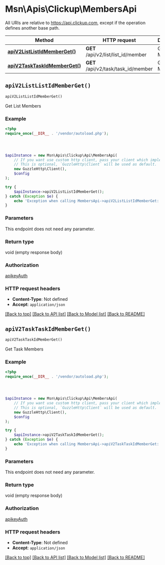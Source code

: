 # Msn\Apis\Clickup\MembersApi

All URIs are relative to https://api.clickup.com, except if the operation defines another base path.

| Method | HTTP request | Description |
| ------------- | ------------- | ------------- |
| [**apiV2ListListIdMemberGet()**](MembersApi.md#apiV2ListListIdMemberGet) | **GET** /api/v2/list/list_id/member | Get List Members |
| [**apiV2TaskTaskIdMemberGet()**](MembersApi.md#apiV2TaskTaskIdMemberGet) | **GET** /api/v2/task/task_id/member | Get Task Members |


## `apiV2ListListIdMemberGet()`

```php
apiV2ListListIdMemberGet()
```

Get List Members

    

### Example

```php
<?php
require_once(__DIR__ . '/vendor/autoload.php');




$apiInstance = new Msn\Apis\Clickup\Api\MembersApi(
    // If you want use custom http client, pass your client which implements `GuzzleHttp\ClientInterface`.
    // This is optional, `GuzzleHttp\Client` will be used as default.
    new GuzzleHttp\Client(),
    $config
);

try {
    $apiInstance->apiV2ListListIdMemberGet();
} catch (Exception $e) {
    echo 'Exception when calling MembersApi->apiV2ListListIdMemberGet: ', $e->getMessage(), PHP_EOL;
}
```

### Parameters

This endpoint does not need any parameter.

### Return type

void (empty response body)

### Authorization

[apikeyAuth](../../README.md#apikeyAuth)

### HTTP request headers

- **Content-Type**: Not defined
- **Accept**: `application/json`

[[Back to top]](#) [[Back to API list]](../../README.md#endpoints)
[[Back to Model list]](../../README.md#models)
[[Back to README]](../../README.md)

## `apiV2TaskTaskIdMemberGet()`

```php
apiV2TaskTaskIdMemberGet()
```

Get Task Members

### Example

```php
<?php
require_once(__DIR__ . '/vendor/autoload.php');




$apiInstance = new Msn\Apis\Clickup\Api\MembersApi(
    // If you want use custom http client, pass your client which implements `GuzzleHttp\ClientInterface`.
    // This is optional, `GuzzleHttp\Client` will be used as default.
    new GuzzleHttp\Client(),
    $config
);

try {
    $apiInstance->apiV2TaskTaskIdMemberGet();
} catch (Exception $e) {
    echo 'Exception when calling MembersApi->apiV2TaskTaskIdMemberGet: ', $e->getMessage(), PHP_EOL;
}
```

### Parameters

This endpoint does not need any parameter.

### Return type

void (empty response body)

### Authorization

[apikeyAuth](../../README.md#apikeyAuth)

### HTTP request headers

- **Content-Type**: Not defined
- **Accept**: `application/json`

[[Back to top]](#) [[Back to API list]](../../README.md#endpoints)
[[Back to Model list]](../../README.md#models)
[[Back to README]](../../README.md)

